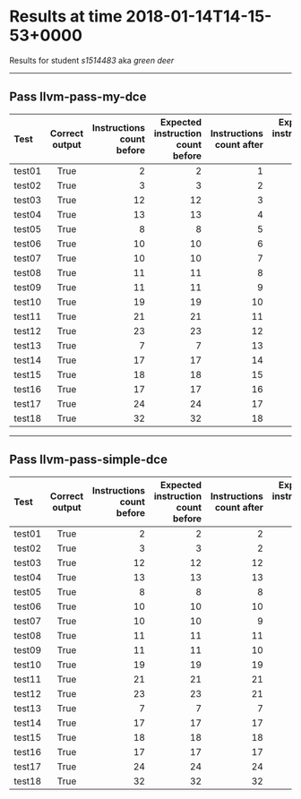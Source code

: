 # Results at time 2018-01-14T14-15-53+0000

Results for student *s1514483* aka *green deer*

* * * 

## Pass llvm-pass-my-dce

Test|Correct output|Instructions count before|Expected instruction count before|Instructions count after|Expected instruction count after|Volatile instructions before DCE|Volatile instructions after DCE
:------|:-----:|------:|------:|------:|------:|------:|------:
test01|True|2|2|1|2|0|1
test02|True|3|3|2|2|0|2
test03|True|12|12|3|12|0|3
test04|True|13|13|4|13|0|4
test05|True|8|8|5|7|0|5
test06|True|10|10|6|9|0|6
test07|True|10|10|7|8|0|7
test08|True|11|11|8|11|0|8
test09|True|11|11|9|10|0|9
test10|True|19|19|10|18|0|10
test11|True|21|21|11|20|0|11
test12|True|23|23|12|20|0|12
test13|True|7|7|13|7|1|13
test14|True|17|17|14|17|2|14
test15|True|18|18|15|18|2|15
test16|True|17|17|16|17|2|16
test17|True|24|24|17|23|1|17
test18|True|32|32|18|32|3|18


* * * 

## Pass llvm-pass-simple-dce

Test|Correct output|Instructions count before|Expected instruction count before|Instructions count after|Expected instruction count after|Volatile instructions before DCE|Volatile instructions after DCE
:------|:-----:|------:|------:|------:|------:|------:|------:
test01|True|2|2|2|2|0|0
test02|True|3|3|2|2|0|0
test03|True|12|12|12|12|0|0
test04|True|13|13|13|13|0|0
test05|True|8|8|8|8|0|0
test06|True|10|10|10|10|0|0
test07|True|10|10|9|9|0|0
test08|True|11|11|11|11|0|0
test09|True|11|11|10|10|0|0
test10|True|19|19|19|19|0|0
test11|True|21|21|21|21|0|0
test12|True|23|23|21|21|0|0
test13|True|7|7|7|7|1|1
test14|True|17|17|17|17|2|2
test15|True|18|18|18|18|2|2
test16|True|17|17|17|17|2|2
test17|True|24|24|24|24|1|1
test18|True|32|32|32|32|3|3


